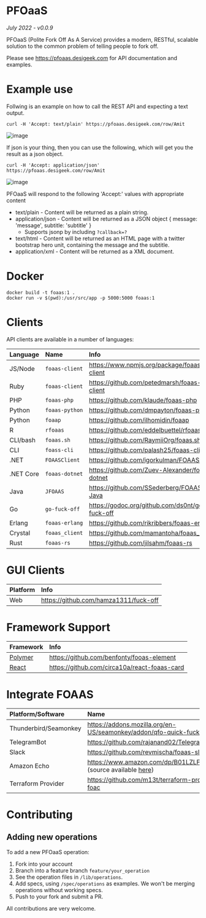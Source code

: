 # PFOaaS

*July 2022 - v0.0.9*

PFOaaS (Polite Fork Off As A Service) provides a modern, RESTful, scalable solution to the common problem of telling people to fork off.

Please see https://pfoaas.desigeek.com for API documentation and examples.

# Example use
Follwing is an example on how to call the REST API and expecting a text output.

`curl -H 'Accept: text/plain' https://pfoaas.desigeek.com/row/Amit`

![image](https://user-images.githubusercontent.com/3529468/178124475-2a3f5fc8-9c33-492f-a49c-de58ebbbf752.png)

If json is your thing, then you can use the following, which will get you the result as a json object.

`curl -H 'Accept: application/json' https://pfoaas.desigeek.com/row/Amit`

![image](https://user-images.githubusercontent.com/3529468/178124533-e3ea9e9d-bf28-47ce-84a2-4f46befd6e28.png)

PFOaaS will respond to the following 'Accept:' values with appropriate content
* text/plain - Content will be returned as a plain string.
* application/json - Content will be returned as a JSON object { message: 'message', subtitle: 'subtitle' }
   - Supports jsonp by including `?callback=?`
* text/html - Content will be returned as an HTML page with a twitter bootstrap hero unit, containing the message and the subtitle.
* application/xml - Content will be returned as a XML document.

# Docker

    docker build -t foaas:1 .
    docker run -v $(pwd):/usr/src/app -p 5000:5000 foaas:1

# Clients

API clients are available in a number of languages:

| Language | Name           | Info                                           |
|:---------|:---------------|:-----------------------------------------------|
| JS/Node  | `foaas-client` | https://www.npmjs.org/package/foaas-client     |
| Ruby     | `foaas-client` | https://github.com/petedmarsh/foaas-client     |
| PHP      | `foaas-php`    | https://github.com/klaude/foaas-php            |
| Python   | `foaas-python` | https://github.com/dmpayton/foaas-python       |
| Python   | `foaap`        | https://github.com/ilhomidin/foaap             |
| R        | `rfoaas`       | https://github.com/eddelbuettel/rfoaas         |
| CLI/bash | `foaas.sh`     | https://github.com/RaymiiOrg/foaas.sh          |
| CLI      | `foass-cli`    | https://github.com/palash25/foaas-cli          |
| .NET     | `FOAASClient`  | https://github.com/igorkulman/FOAASClient      |
| .NET Core| `foaas-dotnet` | https://github.com/Zuev-Alexander/foaas-dotnet |
| Java     | `JFOAAS`       | https://github.com/SSederberg/FOAAS-Java       |
| Go       | `go-fuck-off`  | https://godoc.org/github.com/ds0nt/go-fuck-off |
| Erlang   | `foaas-erlang` | https://github.com/rikribbers/foaas-erlang     |
| Crystal  | `foaas_client` | https://github.com/mamantoha/foaas_client      |
| Rust     | `foaas-rs`     | https://github.com/jilsahm/foaas-rs            |

# GUI Clients

| Platform          | Info                                                    |
|:------------------|:--------------------------------------------------------|
| Web               | https://github.com/hamza1311/fuck-off                   |


# Framework Support

| Framework     | Info                                                                         |
|:--------------------------------------------|:-----------------------------------------------------------------------------|
| [Polymer](https://www.polymer-project.org/) | https://github.com/benfonty/fooas-element                                    |
| [React](https://reactjs.org/) | https://github.com/circa10a/react-foaas-card                                   	     |

# Integrate FOAAS

| Platform/Software     | Name                                                                         |
|:--------------------------------------------|:-----------------------------------------------------------------------------|
| Thunderbird/Seamonkey                       | https://addons.mozilla.org/en-US/seamonkey/addon/qfo-quick-fuck-off          |
| TelegramBot                                 | https://github.com/rajanand02/TelegramFoaasBot                               |
| Slack                                       | https://github.com/revmischa/foaas-slack                                     |
| Amazon Echo                                 | https://www.amazon.com/dp/B01LZLFTMQ/ (source available [here](https://github.com/martinschaef/foaas-alex))|
| Terraform Provider                          | https://github.com/m13t/terraform-provider-foac                              |

# Contributing

## Adding new operations

To add a new PFOaaS operation:

1. Fork into your account
2. Branch into a feature branch `feature/your_operation`
3. See the operation files in `/lib/operations`.
4. Add specs, using `/spec/operations` as examples. We won't be merging operations without working specs.
5. Push to your fork and submit a PR.

All contributions are very welcome.
